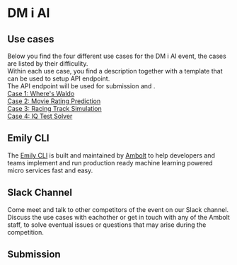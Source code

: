 # DM i AI





<h2>Use cases</h2>
Below you find the four different use cases for the  DM i AI event, the cases are listed by their difficulity. <br>
Within each use case, you find a description together with a template that can be used to setup API endpoint. <br> 
The API endpoint will be used for submission and . <br>
<a href="https://github.com/amboltio/DM-i-AI/tree/main/Case1">Case 1: Where's Waldo</a> <br>
<a href="https://github.com/amboltio/DM-i-AI/tree/main/Case2">Case 2: Movie Rating Prediction</a> <br>
<a href="https://github.com/amboltio/DM-i-AI/tree/main/Case3">Case 3: Racing Track Simulation</a> <br>
<a href="https://github.com/amboltio/DM-i-AI/tree/main/Case4">Case 4: IQ Test Solver</a> <br>

<h2>Emily CLI</h2>
The <a href="https://ambolt.io/emily-ai/">Emily CLI</a> is built and maintained by <a href="https://ambolt.io/">Ambolt</a> to help developers and teams implement and run production ready machine learning powered micro services fast and easy.


<h2>Slack Channel</h2>
Come meet and talk to other competitors of the event on our Slack channel. Discuss the use cases with eachother or get in touch with any of the Ambolt staff, to solve eventual issues or questions that may arise during the competition.


<h2>Submission</h2>
